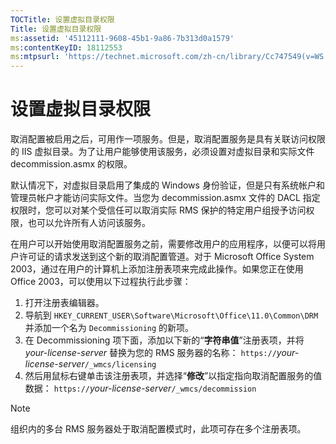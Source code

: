 ```yaml
---
TOCTitle: 设置虚拟目录权限
Title: 设置虚拟目录权限
ms:assetid: '45112111-9608-45b1-9a86-7b313d0a1579'
ms:contentKeyID: 18112553
ms:mtpsurl: 'https://technet.microsoft.com/zh-cn/library/Cc747549(v=WS.10)'
---
```


设置虚拟目录权限
================

取消配置被启用之后，可用作一项服务。但是，取消配置服务是具有关联访问权限的 IIS 虚拟目录。为了让用户能够使用该服务，必须设置对虚拟目录和实际文件 decommission.asmx 的权限。

默认情况下，对虚拟目录启用了集成的 Windows 身份验证，但是只有系统帐户和管理员帐户才能访问实际文件。当您为 decommission.asmx 文件的 DACL 指定权限时，您可以对某个受信任可以取消实际 RMS 保护的特定用户组授予访问权限，也可以允许所有人访问该服务。

在用户可以开始使用取消配置服务之前，需要修改用户的应用程序，以便可以将用户许可证的请求发送到这个新的取消配置管道。对于 Microsoft Office System 2003，通过在用户的计算机上添加注册表项来完成此操作。如果您正在使用 Office 2003，可以使用以下过程执行此步骤：

1.  打开注册表编辑器。
2.  导航到 `HKEY_CURRENT_USER\Software\Microsoft\Office\11.0\Common\DRM` 并添加一个名为 `Decommissioning` 的新项。
3.  在 Decommissioning 项下面，添加以下新的“**字符串值**”注册表项，并将 *your-license-server* 替换为您的 RMS 服务器的名称：
    `https://`*your-license-server*`/_wmcs/licensing`
4.  然后用鼠标右键单击该注册表项，并选择“**修改**”以指定指向取消配置服务的值数据：
    `https://`*your-license-server*`/_wmcs/decommission`

> [!NOTE]  
> 组织内的多台 RMS 服务器处于取消配置模式时，此项可存在多个注册表项。   
